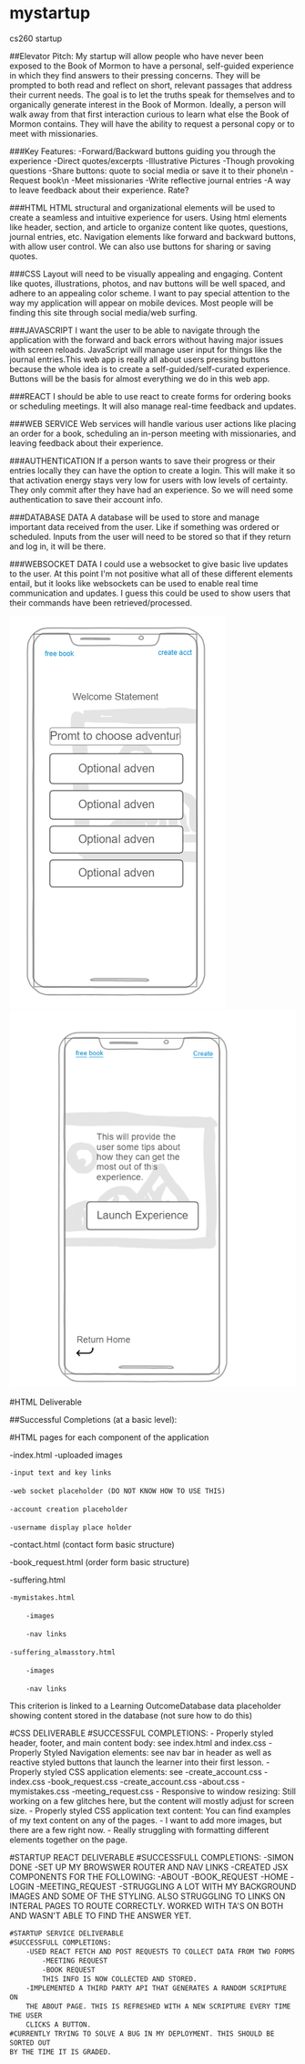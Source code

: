 # mystartup
cs260 startup

##Elevator Pitch:
My startup will allow people who have never been exposed to the Book of Mormon to have a personal, self-guided experience in which they find answers to their pressing concerns. They will be prompted to both read and reflect on short, relevant passages that address their current needs. The goal is to let the truths speak for themselves and to organically generate interest in the Book of Mormon. Ideally, a person will walk away from that first interaction curious to learn what else the Book of Mormon contains. They will have the ability to request a personal copy or to meet with missionaries.  

###Key Features:
-Forward/Backward buttons guiding you through the experience
-Direct quotes/excerpts
-Illustrative Pictures
-Though provoking questions
-Share buttons: quote to social media or save it to their phone\n
-Request book\n
-Meet missionaries
-Write reflective journal entries
-A way to leave feedback about their experience. Rate?

###HTML
HTML structural and organizational elements will be used to create a seamless
and intuitive experience for users. Using html elements like header, section, and article 
to organize content like quotes, questions, journal entries, etc. 
Navigation elements like forward and backward buttons, with allow user control. We can also use
buttons for sharing or saving quotes.

###CSS
Layout will need to be visually appealing and engaging. Content like quotes, illustrations, photos, and nav
buttons will be well spaced, and adhere to an appealing color scheme. I want to pay special attention to the way
my application will appear on mobile devices. Most people will be finding this site through social media/web surfing.

###JAVASCRIPT
I want the user to be able to navigate through the application with the forward and back errors without having
major issues with screen reloads. JavaScript will manage user input for things like the journal entries.This web
app is really all about users pressing buttons because the whole idea is to create a self-guided/self-curated
experience. Buttons will be the basis for almost everything we do in this web app. 

###REACT
I should be able to use react to create forms for ordering books or scheduling meetings. It will also manage
real-time feedback and updates.

###WEB SERVICE
Web services will handle various user actions like placing an order for a book, scheduling an in-person meeting
with missionaries, and leaving feedback about their experience. 

###AUTHENTICATION
If a person wants to save their progress or their entries locally they can have the option to create a login.
This will make it so that activation energy stays very low for users with low levels of certainty. They only commit
after they have had an experience. So we will need some authentication to save their account info.

###DATABASE DATA
A database will be used to store and manage important data received from the user. Like if something was ordered
or scheduled. Inputs from the user will need to be stored so that if they return and log in, it will be there.

###WEBSOCKET DATA
I could use a websocket to give basic live updates to the user. At this point I'm not positive what all of these
different elements entail, but it looks like websockets can be used to enable real time communication and updates.
I guess this could be used to show users that their commands have been retrieved/processed. 

![Simple Home Page](Home_page1.png) ![Second Page](_page2.png)


#HTML Deliverable

##Successful Completions (at a basic level):

#HTML pages for each component of the application

-index.html
    -uploaded images

    -input text and key links

    -web socket placeholder (DO NOT KNOW HOW TO USE THIS)

    -account creation placeholder

    -username display place holder

-contact.html (contact form basic structure)

-book_request.html (order form basic structure)

-suffering.html

    -mymistakes.html

        -images

        -nav links

    -suffering_almasstory.html

        -images

        -nav links

This criterion is linked to a Learning OutcomeDatabase data placeholder showing content stored in the database (not sure how to do this)
  



#CSS DELIVERABLE
#SUCCESSFUL COMPLETIONS:
    - Properly styled header, footer, and main content body: see index.html and index.css
    - Properly Styled Navigation elements: see nav bar in header as well as reactive styled buttons that launch the learner into their first lesson.
    - Properly styled CSS application elements: see 
        -create_account.css
        -index.css
        -book_request.css
        -create_account.css
        -about.css
        -mymistakes.css
        -meeting_request.css
    - Responsive to window resizing: Still working on a few glitches here, but the content will mostly adjust for screen size.
    - Properly styled CSS application text content: You can find examples of my text content on any of the pages. 
    - I want to add more images, but there are a few right now. 
    - Really struggling with formatting different elements together on the page.



#STARTUP REACT DELIVERABLE
#SUCCESSFULL COMPLETIONS:
    -SIMON DONE
    -SET UP MY BROWSWER ROUTER AND NAV LINKS
    -CREATED JSX COMPONENTS FOR THE FOLLOWING:
        -ABOUT
        -BOOK_REQUEST
        -HOME
        -LOGIN
        -MEETING_REQUEST
    -STRUGGLING A LOT WITH MY BACKGROUND IMAGES AND SOME OF THE STYLING. ALSO STRUGGLING TO LINKS ON INTERAL PAGES TO ROUTE CORRECTLY. WORKED WITH TA'S ON BOTH AND WASN'T ABLE TO FIND THE ANSWER YET.
    

    #STARTUP SERVICE DELIVERABLE
    #SUCCESSFULL COMPLETIONS:
        -USED REACT FETCH AND POST REQUESTS TO COLLECT DATA FROM TWO FORMS
            -MEETING REQUEST
            -BOOK REQUEST
            THIS INFO IS NOW COLLECTED AND STORED.
        -IMPLEMENTED A THIRD PARTY API THAT GENERATES A RANDOM SCRIPTURE ON
        THE ABOUT PAGE. THIS IS REFRESHED WITH A NEW SCRIPTURE EVERY TIME THE USER
        CLICKS A BUTTON.
    #CURRENTLY TRYING TO SOLVE A BUG IN MY DEPLOYMENT. THIS SHOULD BE SORTED OUT
    BY THE TIME IT IS GRADED. 


